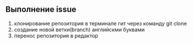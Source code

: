 ## Выполнение issue
1. клонирование репозитория в терминале гит через команду git clone
2. создание новой ветки(branch) английскми буквами
3. перенос репозитория в редактор